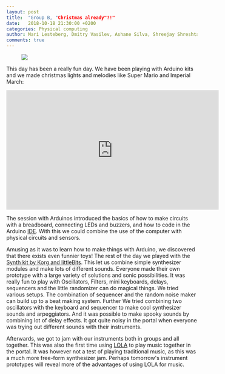 ```yaml
---
layout: post
title:  "Group B, "Christmas already"?!"
date:   2018-10-18 21:30:00 +0200
categories: Physical computing
author: Mari Lesteberg, Dmitry Vasilev, Ashane Silva, Shreejay Shreshta & Eigil Aandahl
comments: true
---
```


<figure>
<img src="https://media.giphy.com/media/26u9ZrUgD6TXA54oVV/giphy.gif"> </img>
</figure>

This day has been a really fun day. We have been playing with Arduino kits and we made christmas lights and melodies like Super Mario and Imperial March:

<iframe width="560" height="315" src="https://www.youtube.com/embed/PqXch8Bn2Ek" frameborder="0" allow="autoplay; encrypted-media" allowfullscreen></iframe>

The session with Arduinos introduced the basics of how to make circuits with a breadboard, connecting LEDs and buzzers, and how to code in the Arduino [IDE](https://en.wikipedia.org/wiki/Integrated_development_environment). With this we could combine the use of the computer with physical circuits and sensors.

Amusing as it was to learn how to make things with Arduino, we discovered that there exists even funnier toys! The rest of the day we played with the [Synth kit by Korg and littleBits](https://shop.littlebits.com/products/synth-kit).
This let us combine simple synthesizer modules and make lots of different sounds. Everyone made their own prototype with a large variety of solutions and sonic possibilities. 
It was really fun to play with Oscillators, Filters, mini keyboards, delays, sequencers and the little randomizer can do magical things. We tried various setups.  The combination of sequencer and the random noise maker can build up to a beat making system. Further We tried combining two oscillators with the keyboard and sequencer to make cool synthesizer sounds and arpeggiators. And it was possible to make spooky sounds by combining lot of delay effects.  It got quite noisy in the portal when everyone was trying out different sounds with their instruments.

Afterwards, we got to jam with our instruments both in groups and all together. This was also the first time using [LOLA](https://lola.conts.it/) to play music together in the portal. It was however not a test of playing traditional music, as this was a much more free-form synthesizer jam. Perhaps tomorrow's instrument prototypes will reveal more of the advantages of using LOLA for music.

